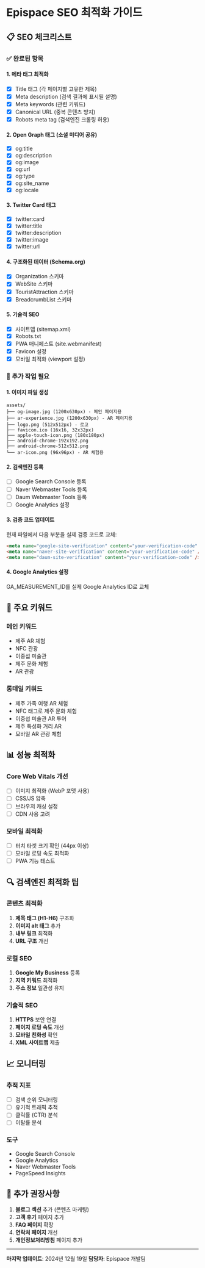 # Epispace SEO 최적화 가이드

## 📋 SEO 체크리스트

### ✅ 완료된 항목

#### 1. 메타 태그 최적화
- [x] Title 태그 (각 페이지별 고유한 제목)
- [x] Meta description (검색 결과에 표시될 설명)
- [x] Meta keywords (관련 키워드)
- [x] Canonical URL (중복 콘텐츠 방지)
- [x] Robots meta tag (검색엔진 크롤링 허용)

#### 2. Open Graph 태그 (소셜 미디어 공유)
- [x] og:title
- [x] og:description
- [x] og:image
- [x] og:url
- [x] og:type
- [x] og:site_name
- [x] og:locale

#### 3. Twitter Card 태그
- [x] twitter:card
- [x] twitter:title
- [x] twitter:description
- [x] twitter:image
- [x] twitter:url

#### 4. 구조화된 데이터 (Schema.org)
- [x] Organization 스키마
- [x] WebSite 스키마
- [x] TouristAttraction 스키마
- [x] BreadcrumbList 스키마

#### 5. 기술적 SEO
- [x] 사이트맵 (sitemap.xml)
- [x] Robots.txt
- [x] PWA 매니페스트 (site.webmanifest)
- [x] Favicon 설정
- [x] 모바일 최적화 (viewport 설정)

### 🔄 추가 작업 필요

#### 1. 이미지 파일 생성
```
assets/
├── og-image.jpg (1200x630px) - 메인 페이지용
├── ar-experience.jpg (1200x630px) - AR 페이지용
├── logo.png (512x512px) - 로고
├── favicon.ico (16x16, 32x32px)
├── apple-touch-icon.png (180x180px)
├── android-chrome-192x192.png
├── android-chrome-512x512.png
└── ar-icon.png (96x96px) - AR 체험용
```

#### 2. 검색엔진 등록
- [ ] Google Search Console 등록
- [ ] Naver Webmaster Tools 등록
- [ ] Daum Webmaster Tools 등록
- [ ] Google Analytics 설정

#### 3. 검증 코드 업데이트
현재 파일에서 다음 부분을 실제 검증 코드로 교체:
```html
<meta name="google-site-verification" content="your-verification-code" />
<meta name="naver-site-verification" content="your-verification-code" />
<meta name="daum-site-verification" content="your-verification-code" />
```

#### 4. Google Analytics 설정
GA_MEASUREMENT_ID를 실제 Google Analytics ID로 교체

## 🎯 주요 키워드

### 메인 키워드
- 제주 AR 체험
- NFC 관광
- 이중섭 미술관
- 제주 문화 체험
- AR 관광

### 롱테일 키워드
- 제주 가족 여행 AR 체험
- NFC 태그로 제주 문화 체험
- 이중섭 미술관 AR 투어
- 제주 특성화 거리 AR
- 모바일 AR 관광 체험

## 📊 성능 최적화

### Core Web Vitals 개선
- [ ] 이미지 최적화 (WebP 포맷 사용)
- [ ] CSS/JS 압축
- [ ] 브라우저 캐싱 설정
- [ ] CDN 사용 고려

### 모바일 최적화
- [ ] 터치 타겟 크기 확인 (44px 이상)
- [ ] 모바일 로딩 속도 최적화
- [ ] PWA 기능 테스트

## 🔍 검색엔진 최적화 팁

### 콘텐츠 최적화
1. **제목 태그 (H1-H6)** 구조화
2. **이미지 alt 태그** 추가
3. **내부 링크** 최적화
4. **URL 구조** 개선

### 로컬 SEO
1. **Google My Business** 등록
2. **지역 키워드** 최적화
3. **주소 정보** 일관성 유지

### 기술적 SEO
1. **HTTPS** 보안 연결
2. **페이지 로딩 속도** 개선
3. **모바일 친화성** 확인
4. **XML 사이트맵** 제출

## 📈 모니터링

### 추적 지표
- [ ] 검색 순위 모니터링
- [ ] 유기적 트래픽 추적
- [ ] 클릭률 (CTR) 분석
- [ ] 이탈률 분석

### 도구
- Google Search Console
- Google Analytics
- Naver Webmaster Tools
- PageSpeed Insights

## 🚀 추가 권장사항

1. **블로그 섹션** 추가 (콘텐츠 마케팅)
2. **고객 후기** 페이지 추가
3. **FAQ 페이지** 확장
4. **연락처 페이지** 개선
5. **개인정보처리방침** 페이지 추가

---

**마지막 업데이트**: 2024년 12월 19일
**담당자**: Epispace 개발팀 